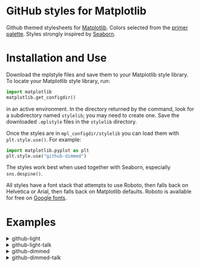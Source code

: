 # GitHub styles for Matplotlib

Github themed stylesheets for [Matplotlib](https://matplotlib.org/). Colors selected from the [primer palette](https://github.com/primer/primitives). Styles strongly inspired by [Seaborn](https://seaborn.pydata.org/).


# Installation and Use

Download the mplstyle files and save them to your Matplotlib style library. To locate your Matplotlib style library, run:
```py
import matplotlib
matplotlib.get_configdir()
```
in an active environment. In the directory returned by the command, look for a subdirectory named `stylelib`; you may need to create one. Save the downloaded `.mplstyle` files in the `stylelib` directory.

Once the styles are in `mpl_configdir/stylelib` you can load them with `plt.style.use()`. For example:
```py
import matplotlib.pyplot as plt
plt.style.use("github-dimmed")
```
The styles work best when used together with Seaborn, especially `sns.despine()`.

All styles have a font stack that attempts to use Roboto, then falls back on Helvetica or Arial, then falls back on Matplotlib defaults. Roboto is available for free on [Google fonts](https://fonts.google.com/specimen/Roboto).

# Examples

<details>
  <summary>github-light</summary>
  
  ![github-light](https://github.com/garland-culbreth/github-matplotlib-theme/assets/70354045/4c748e14-08fd-4fcd-a04f-a12f7c02615b)
</details>

<details>
  <summary>github-light-talk</summary>
  
  ![github-light-talk](https://github.com/garland-culbreth/github-matplotlib-theme/assets/70354045/71dc1fb1-18eb-4d17-9896-682fc3e28639)
</details>

<details>
  <summary>github-dimmed</summary>
  
  ![github-dimmed](https://github.com/garland-culbreth/github-matplotlib-theme/assets/70354045/0b493309-37c3-4673-bf1c-8454758fa65c)
</details>

<details>
  <summary>github-dimmed-talk</summary>
  
  ![github-dimmed-talk](https://github.com/garland-culbreth/github-matplotlib-theme/assets/70354045/d1bf32a2-b322-4006-9f22-09e6a5577001)
</details>

